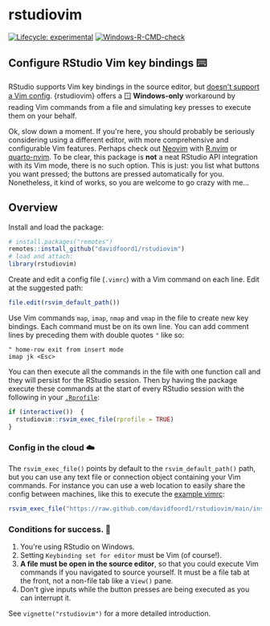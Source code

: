 # rstudiovim

<!-- badges: start -->
[![Lifecycle: experimental](https://img.shields.io/badge/lifecycle-experimental-orange.svg)](https://lifecycle.r-lib.org/articles/stages.html#experimental)
[![Windows-R-CMD-check](https://github.com/davidfoord1/rstudiovim/actions/workflows/R-CMD-check.yaml/badge.svg)](https://github.com/davidfoord1/rstudiovim/actions/workflows/R-CMD-check.yaml)
<!-- badges: end -->

## Configure RStudio Vim key bindings ⌨️

RStudio supports Vim key bindings in the source editor, but 
[doesn't support a Vim config](https://github.com/rstudio/rstudio/issues/7350).
{rstudiovim} offers a 🪟 **Windows-only** workaround by reading Vim commands from 
a file and simulating key presses to execute them on your behalf.

Ok, slow down a moment. If you're here, you should probably be seriously
considering using a different editor, with more comprehensive and configurable
Vim features. Perhaps check out [Neovim](https://neovim.io/) with
[R.nvim](https://github.com/R-nvim/R.nvim) or
[quarto-nvim](https://github.com/quarto-dev/quarto-nvim). 
To be clear, this package is **not** a neat RStudio API integration with its Vim
mode, there is no such option. This is just: you list what buttons you want
pressed; the buttons are pressed automatically for you. Nonetheless, it kind of
works, so you are welcome to go crazy with me...

## Overview

Install and load the package:
``` r
# install.packages("remotes")
remotes::install_github("davidfoord1/rstudiovim")
# load and attach:
library(rstudiovim)
```

Create and edit a config file (`.vimrc`) with a Vim command on each line. Edit
at the suggested path:

``` r
file.edit(rsvim_default_path())
```

Use Vim commands `map`, `imap`, `nmap` and `vmap` in the file to
create new key bindings. Each command must be on its own line. 
You can add comment lines by preceding them with double quotes `"` like so:

```vim
" home-row exit from insert mode
imap jk <Esc>

```

You can then execute all the commands in the file with
one function call and they will persist for the RStudio session. Then by
having the package execute these commands at the start of every RStudio session 
with the following in your
[`.Rprofile`](https://www.rdocumentation.org/packages/base/versions/3.6.2/topics/Startup):

```r
if (interactive())  {
  rstudiovim::rsvim_exec_file(rprofile = TRUE)
}
```
### Config in the cloud ☁️

The `rsvim_exec_file()` points by default to the `rsvim_default_path()` path, 
but you can use any text file or connection object containing your Vim commands.
For instance you can use a web location to easily share the config between
machines, like this to execute the [example vimrc](https://github.com/davidfoord1/rstudiovim/blob/main/inst/example.vimrc):

```r
rsvim_exec_file("https://raw.github.com/davidfoord1/rstudiovim/main/inst/example.vimrc")
```

### Conditions for success. 📃

1. You're using RStudio on Windows.
2. Setting `Keybinding set for editor` must be Vim (of course!).
3. **A file must be open in the source editor**, so that you could execute Vim 
commands if you navigated to source yourself. It must be a file tab at the front,
not a non-file tab like a `View()` pane.
4. Don't give inputs while the button presses are being executed as you can 
interrupt it.



See `vignette("rstudiovim")` for a more detailed introduction.
